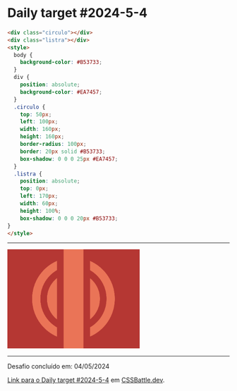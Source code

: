 # Daily target #2024-5-4

```HTML
<div class="circulo"></div>
<div class="listra"></div>
<style>
  body {
    background-color: #B53733;
  }
  div {
    position: absolute;
    background-color: #EA7457;
  }
  .circulo {
    top: 50px;
    left: 100px;
    width: 160px;
    height: 160px;
    border-radius: 100px;
    border: 20px solid #B53733;
    box-shadow: 0 0 0 25px #EA7457;
  }
  .listra {
    position: absolute;
    top: 0px;
    left: 170px;
    width: 60px;
    height: 100%;
    box-shadow: 0 0 0 20px #B53733;
}
</style>
```

---
<img src="media/2024-5-4.png" title="Daily target #2024-5-4" width="300px">

---

Desafio concluído em: 04/05/2024

[Link para o Daily target #2024-5-4](https://cssbattle.dev/play/ghUrkXXqFvlph4Xk4xc3) em [CSSBattle.dev](https://cssbattle.dev/).